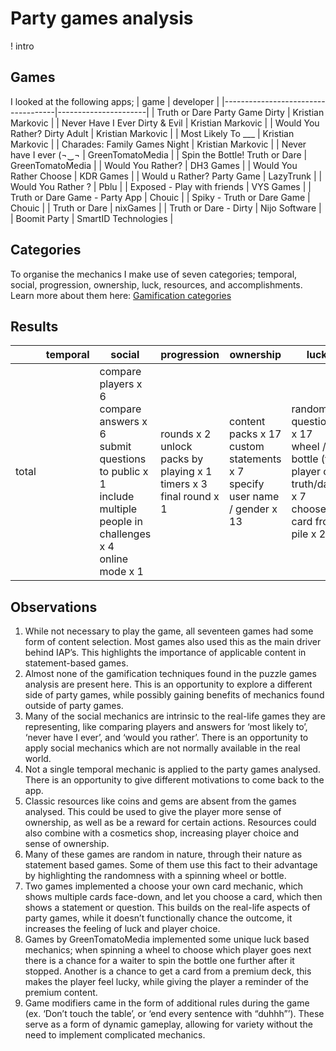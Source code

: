 # Party games analysis
! intro

## Games
I looked at the following apps;
| game                               | developer            |
|------------------------------------|----------------------|
| Truth or Dare Party Game Dirty     | Kristian Markovic    |
| Never Have I Ever Dirty &amp; Evil | Kristian Markovic    |
| Would You Rather? Dirty Adult      | Kristian Markovic    |
| Most Likely To ___                 | Kristian Markovic    |
| Charades: Family Games Night       | Kristian Markovic    |
| Never have I ever (¬‿¬             | GreenTomatoMedia     |
| Spin the Bottle! Truth or Dare     | GreenTomatoMedia     |
| Would You Rather?                  | DH3 Games            |
| Would You Rather Choose            | KDR Games            |
| Would u Rather? Party Game         | LazyTrunk            |
| Would You Rather ?                 | Pblu                 |
| Exposed - Play with friends        | VYS Games            |
| Truth or Dare Game - Party App     | Chouic               |
| Spiky - Truth or Dare Game         | Chouic               |
| Truth or Dare                      | nixGames             |
| Truth or Dare - Dirty              | Nijo Software        |
| Boomit Party                       | SmartID Technologies |

## Categories
To organise the mechanics I make use of seven categories; temporal, social, progression, ownership, luck, resources, and accomplishments. Learn more about them here: [Gamification categories](https://github.com/NickVanGerwen/GamificationForPlayerRetention/blob/Readme/GamificationCategories.md)

## Results
|       | temporal | social                                                                                                                           | progression                                                       | ownership                                                                | luck                                                                                          | resources          | accomplishments |
|-------|----------|----------------------------------------------------------------------------------------------------------------------------------|-------------------------------------------------------------------|--------------------------------------------------------------------------|-----------------------------------------------------------------------------------------------|--------------------|-----------------|
| total |          | compare players x 6<br /> compare answers x 6<br /> submit questions to public x 1<br /> include multiple people in challenges x 4<br /> online mode x 1 | rounds x 2<br /> unlock packs by playing x 1<br /> timers x 3<br /> final round x 1 | content packs x 17<br /> custom statements x 7<br /> specify user name / gender x 13 | random questions x 17<br /> wheel / bottle (for player or truth/dare) x 7<br /> choose card from pile x 2 | game modifiers x 5 |                 |

## Observations

1. While not necessary to play the game, all seventeen games had some form of content selection. Most games also used this as the main driver behind IAP’s. This highlights the importance of applicable content in statement-based games.
2. Almost none of the gamification techniques found in the puzzle games analysis are present here. This is an opportunity to explore a different side of party games, while possibly gaining benefits of mechanics found outside of party games. 
3. Many of the social mechanics are intrinsic to the real-life games they are representing, like comparing players and answers for ‘most likely to’, ‘never have I ever’, and ‘would you rather’. There is an opportunity to apply social mechanics which are not normally available in the real world.
4. Not a single temporal mechanic is applied to the party games analysed. There is an opportunity to give different motivations to come back to the app. 
5. Classic resources like coins and gems are absent from the games analysed. This could be used to give the player more sense of ownership, as well as be a reward for certain actions. Resources could also combine with a cosmetics shop, increasing player choice and sense of ownership.
6. Many of these games are random in nature, through their nature as statement based games. Some of them use this fact to their advantage by highlighting the randomness with a spinning wheel or bottle.
7. Two games implemented a choose your own card mechanic, which shows multiple cards face-down, and let you choose a card, which then shows a statement or question. This builds on the real-life aspects of party games, while it doesn’t functionally chance the outcome, it increases the feeling of luck and player choice.
8. Games by GreenTomatoMedia implemented some unique luck based mechanics; when spinning a wheel to choose which player goes next there is a chance for a waiter to spin the bottle one further after it stopped. Another is a chance to get a card from a premium deck, this makes the player feel lucky, while giving the player a reminder of the premium content.
9. Game modifiers came in the form of additional rules during the game (ex. ‘Don’t touch the table’, or ‘end every sentence with “duhhh”’). These serve as a form of dynamic gameplay, allowing for variety without the need to implement complicated mechanics.
